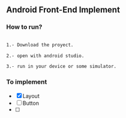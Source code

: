 ## Android Front-End Implement


### How to run?


```bash

1.- Download the proyect.

2.- open with android studio.

3.- run in your device or some simulator.


```


### To implement

- [x] Layout
- [ ] Button
- [ ]
